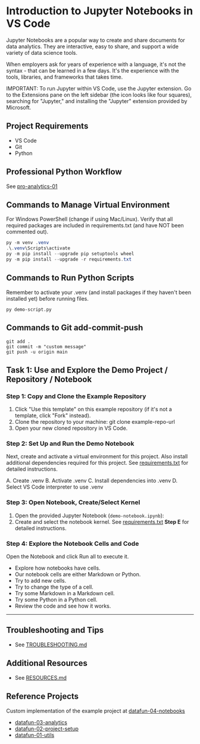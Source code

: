 # Introduction to Jupyter Notebooks in VS Code

Jupyter Notebooks are a popular way to create and share documents for data analytics. 
They are interactive, easy to share, and support a wide variety of data science tools.

When employers ask for years of experience with a language, it's not the syntax - that can be learned in a few days. 
It's the experience with the tools, libraries, and frameworks that takes time.

IMPORTANT: To run Jupyter within VS Code, use the Jupyter extension. Go to the Extensions pane on the left sidebar (the icon looks like four squares), searching for "Jupyter," and installing the "Jupyter" extension provided by Microsoft.

## Project Requirements

- VS Code
- Git
- Python 

## Professional Python Workflow

See [pro-analytics-01](https://github.com/denisecase/pro-analytics-01/)

## Commands to Manage Virtual Environment

For Windows PowerShell (change if using Mac/Linux).
Verify that all required packages are included in requirements.txt (and have NOT been commented out).

```powershell
py -m venv .venv
.\.venv\Scripts\activate
py -m pip install --upgrade pip setuptools wheel
py -m pip install --upgrade -r requirements.txt
```

## Commands to Run Python Scripts

Remember to activate your .venv (and install packages if they haven't been installed yet) before running files.

```shell
py demo-script.py
```

## Commands to Git add-commit-push

```shell
git add .
git commit -m "custom message"
git push -u origin main
```

## Task 1: Use and Explore the Demo Project / Repository / Notebook

### Step 1: Copy and Clone the Example Repository
1. Click "Use this template" on this example repository (if it's not a template, click "Fork" instead).
2. Clone the repository to your machine:
   git clone example-repo-url
3. Open your new cloned repository in VS Code.

### Step 2: Set Up and Run the Demo Notebook
Next, create and activate a virtual environment for this project. 
Also install additional dependencies required for this project.
See [requirements.txt](requirements.txt) for detailed instructions. 

A. Create .venv
B. Activate .venv
C. Install dependencies into .venv
D. Select VS Code interpreter to use .venv

### Step 3: Open Notebook, Create/Select Kernel
1. Open the provided Jupyter Notebook (`demo-notebook.ipynb`):
2. Create and select the notebook kernel. See [requirements.txt](requirements.txt) **Step E** for detailed instructions. 

### Step 4: Explore the Notebook Cells and Code
Open the Notebook and click Run all to execute it.
- Explore how notebooks have cells. 
- Our notebook cells are either Markdown or Python. 
- Try to add new cells.
- Try to change the type of a cell.
- Try some Markdown in a Markdown cell.
- Try some Python in a Python cell. 
- Review the code and see how it works. 

---

## Troubleshooting and Tips
- See [TROUBLESHOOTING.md](docs/TROUBLESHOOTING.md)

## Additional Resources 
- See [RESOURCES.md](docs/RESOURCES.md)

## Reference Projects

Custom implementation of the example project at 
[datafun-04-notebooks](https://github.com/denisecase/datafun-04-notebooks/)

- [datafun-03-analytics](https://github.com/denisecase/datafun-03-analytics/)
- [datafun-02-project-setup](https://github.com/denisecase/datafun-02-project-setup/)
- [datafun-01-utils](https://github.com/denisecase/datafun-01-utils/)